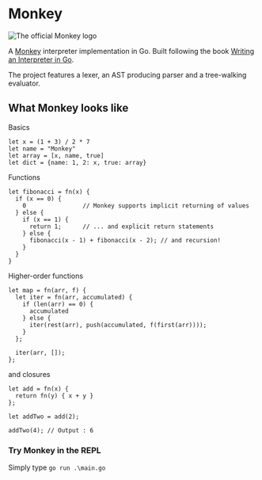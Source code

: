 # Monkey

![The official Monkey logo](https://interpreterbook.com/img/monkey_logo-d5171d15.png)

A [Monkey](https://monkeylang.org/) interpreter implementation in Go.
Built following the book [Writing an Interpreter in Go](https://interpreterbook.com/).

The project features a lexer, an AST producing parser and a tree-walking evaluator.

## What Monkey looks like

Basics
```
let x = (1 + 3) / 2 * 7  
let name = "Monkey"
let array = [x, name, true]
let dict = {name: 1, 2: x, true: array}
```

Functions
```
let fibonacci = fn(x) {
  if (x == 0) {
    0                // Monkey supports implicit returning of values
  } else {
    if (x == 1) {
      return 1;      // ... and explicit return statements
    } else {
      fibonacci(x - 1) + fibonacci(x - 2); // and recursion!
    }
  }
}
```

Higher-order functions
```
let map = fn(arr, f) {
  let iter = fn(arr, accumulated) {
    if (len(arr) == 0) {
      accumulated
    } else {
      iter(rest(arr), push(accumulated, f(first(arr))));
    }
  };

  iter(arr, []);
};
```

and closures
```
let add = fn(x) {
  return fn(y) { x + y }
};

let addTwo = add(2);

addTwo(4); // Output : 6
```

### Try Monkey in the REPL
Simply type `go run .\main.go`
